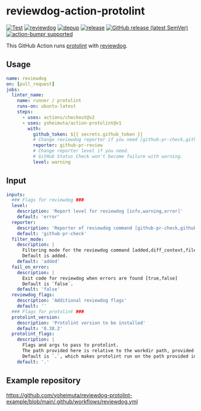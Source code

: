 # reviewdog-action-protolint

[![Test](https://github.com/Usaldudo/action-protolint/workflows/Test/badge.svg)](https://github.com/Usaldudo/action-protolint/actions?query=workflow%3ATest)
[![reviewdog](https://github.com/Usaldudo/action-protolint/workflows/reviewdog/badge.svg)](https://github.com/Usaldudo/action-protolint/actions?query=workflow%3Areviewdog)
[![depup](https://github.com/Usaldudo/action-protolint/workflows/depup/badge.svg)](https://github.com/Usaldudo/action-protolint/actions?query=workflow%3Adepup)
[![release](https://github.com/Usaldudo/action-protolint/workflows/release/badge.svg)](https://github.com/Usaldudo/action-protolint/actions?query=workflow%3Arelease)
[![GitHub release (latest SemVer)](https://img.shields.io/github/v/release/Usaldudo/action-protolint?logo=github&sort=semver)](https://github.com/Usaldudo/action-protolint/releases)
[![action-bumpr supported](https://img.shields.io/badge/bumpr-supported-ff69b4?logo=github&link=https://github.com/haya14busa/action-bumpr)](https://github.com/haya14busa/action-bumpr)

This GitHub Action runs [protolint](https://github.com/yoheimuta/protolint) with [reviewdog](https://github.com/reviewdog/reviewdog).

## Usage

```yaml
name: reviewdog
on: [pull_request]
jobs:
  linter_name:
    name: runner / protolint
    runs-on: ubuntu-latest
    steps:
      - uses: actions/checkout@v2
      - uses: yoheimuta/action-protolint@v1
        with:
          github_token: ${{ secrets.github_token }}
          # Change reviewdog reporter if you need [github-pr-check,github-check,github-pr-review].
          reporter: github-pr-review
          # Change reporter level if you need.
          # GitHub Status Check won't become failure with warning.
          level: warning
```

## Input

```yaml
inputs:
  ### Flags for reviewdog ###
  level:
    description: 'Report level for reviewdog [info,warning,error]'
    default: 'error'
  reporter:
    description: 'Reporter of reviewdog command [github-pr-check,github-check,github-pr-review].'
    default: 'github-pr-check'
  filter_mode:
    description: |
      Filtering mode for the reviewdog command [added,diff_context,file,nofilter].
      Default is added.
    default: 'added'
  fail_on_error:
    description: |
      Exit code for reviewdog when errors are found [true,false]
      Default is `false`.
    default: 'false'
  reviewdog_flags:
    description: 'Additional reviewdog flags'
    default: ''
  ### Flags for protolint ###
  protolint_version:
    description: 'Protolint version to be installed'
    default: '0.38.2'
  protolint_flags:
    description: |
      Flags and args to pass to protolint.
      The path provided here is relative to the workdir path, provided in the workdir input.
      Default is `.`, which makes protolint run on the path provided in the workdir input.
    default: '.'
```

## Example repository

<https://github.com/yoheimuta/reviewdog-protolint-example/blob/main/.github/workflows/reviewdog.yml>
